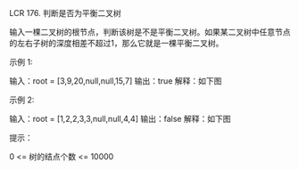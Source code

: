 LCR 176. 判断是否为平衡二叉树

输入一棵二叉树的根节点，判断该树是不是平衡二叉树。如果某二叉树中任意节点的左右子树的深度相差不超过1，那么它就是一棵平衡二叉树。

 

示例 1:

输入：root = [3,9,20,null,null,15,7]
输出：true 
解释：如下图


示例 2:

输入：root = [1,2,2,3,3,null,null,4,4]
输出：false
解释：如下图

 

提示：

0 <= 树的结点个数 <= 10000